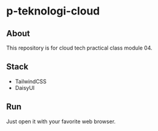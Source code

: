 # p-teknologi-cloud

## About

This repository is for cloud tech practical class module 04.

## Stack

- TailwindCSS
- DaisyUI

## Run

Just open it with your favorite web browser.
